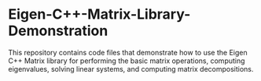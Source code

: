 # Eigen-C++-Matrix-Library-Demonstration
This repository contains code files that demonstrate how to use the Eigen C++ Matrix library for performing the basic matrix operations, computing eigenvalues, solving linear systems, and computing matrix decompositions.
